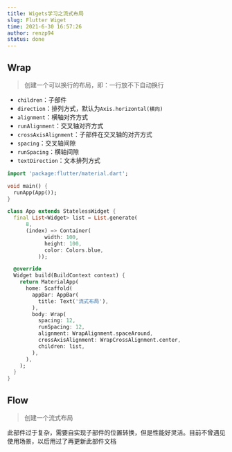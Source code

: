 ```yaml
---
title: Wigets学习之流式布局
slug: Flutter Wiget
time: 2021-6-30 16:57:26
author: renzp94
status: done
---
```


## Wrap

> 创建一个可以换行的布局，即：一行放不下自动换行

- `children`：子部件
- `direction`：排列方式，默认为`Axis.horizontal(横向)`
- `alignment`：横轴对齐方式
- `runAlignment`：交叉轴对齐方式
- `crossAxisAlignment`：子部件在交叉轴的对齐方式
- `spacing`：交叉轴间隙
- `runSpacing`：横轴间隙
- `textDirection`：文本排列方式

```dart
import 'package:flutter/material.dart';

void main() {
  runApp(App());
}

class App extends StatelessWidget {
  final List<Widget> list = List.generate(
      8,
      (index) => Container(
            width: 100,
            height: 100,
            color: Colors.blue,
          ));

  @override
  Widget build(BuildContext context) {
    return MaterialApp(
      home: Scaffold(
        appBar: AppBar(
          title: Text('流式布局'),
        ),
        body: Wrap(
          spacing: 12,
          runSpacing: 12,
          alignment: WrapAlignment.spaceAround,
          crossAxisAlignment: WrapCrossAlignment.center,
          children: list,
        ),
      ),
    );
  }
}
```

## Flow

> 创建一个流式布局

此部件过于复杂，需要自实现子部件的位置转换，但是性能好灵活。目前不曾遇见使用场景，以后用过了再更新此部件文档

